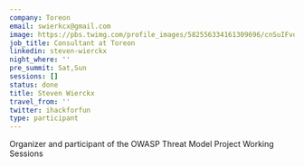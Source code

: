 ```yaml
---
company: Toreon
email: swierkcx@gmail.com
image: https://pbs.twimg.com/profile_images/582556334161309696/cnSuIFvq_400x400.jpg
job_title: Consultant at Toreon
linkedin: steven-wierckx
night_where: ''
pre_summit: Sat,Sun
sessions: []
status: done
title: Steven Wierckx
travel_from: ''
twitter: ihackforfun
type: participant
---
```


Organizer and participant of the OWASP Threat Model Project Working Sessions